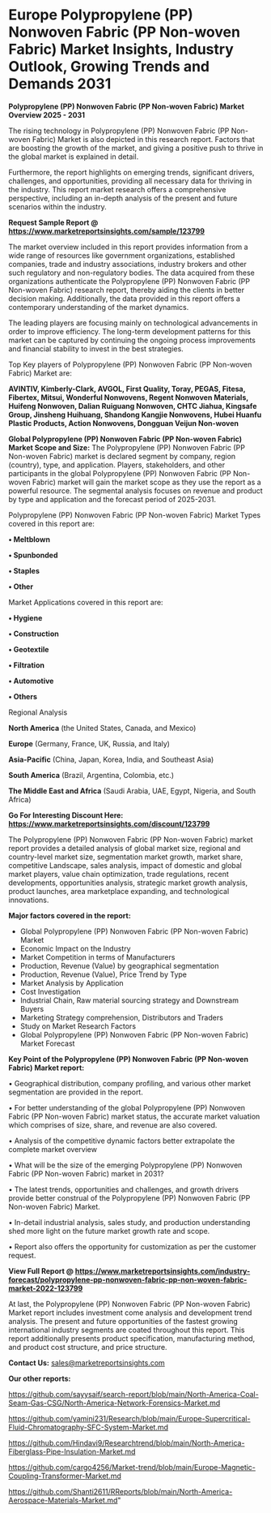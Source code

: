  # Europe Polypropylene (PP) Nonwoven Fabric (PP Non-woven Fabric) Market Insights, Industry Outlook, Growing Trends and Demands 2031

<Strong> Polypropylene (PP) Nonwoven Fabric (PP Non-woven Fabric) Market Overview 2025 - 2031</strong>

The rising technology in Polypropylene (PP) Nonwoven Fabric (PP Non-woven Fabric) Market is also depicted in this research report. Factors that are boosting the growth of the market, and giving a positive push to thrive in the global market is explained in detail.

Furthermore, the report highlights on emerging trends, significant drivers, challenges, and opportunities, providing all necessary data for thriving in the industry. This report market research offers a comprehensive perspective, including an in-depth analysis of the present and future scenarios within the industry.

<strong>Request Sample Report @ <a href=https://www.marketreportsinsights.com/sample/123799>https://www.marketreportsinsights.com/sample/123799</a></strong>

The market overview included in this report provides information from a wide range of resources like government organizations, established companies, trade and industry associations, industry brokers and other such regulatory and non-regulatory bodies. The data acquired from these organizations authenticate the Polypropylene (PP) Nonwoven Fabric (PP Non-woven Fabric) research report, thereby aiding the clients in better decision making. Additionally, the data provided in this report offers a contemporary understanding of the market dynamics.

The leading players are focusing mainly on technological advancements in order to improve efficiency. The long-term development patterns for this market can be captured by continuing the ongoing process improvements and financial stability to invest in the best strategies.

Top Key players of Polypropylene (PP) Nonwoven Fabric (PP Non-woven Fabric) Market are:

<strong>AVINTIV, Kimberly-Clark, AVGOL, First Quality, Toray, PEGAS, Fitesa, Fibertex, Mitsui, Wonderful Nonwovens, Regent Nonwoven Materials, Huifeng Nonwoven, Dalian Ruiguang Nonwoven, CHTC Jiahua, Kingsafe Group, Jinsheng Huihuang, Shandong Kangjie Nonwovens, Hubei Huanfu Plastic Products, Action Nonwovens, Dongguan Veijun Non-woven</strong>

<strong><b>Global Polypropylene (PP) Nonwoven Fabric (PP Non-woven Fabric) Market Scope and Size:</b></strong>
The Polypropylene (PP) Nonwoven Fabric (PP Non-woven Fabric) market is declared segment by company, region (country), type, and application. Players, stakeholders, and other participants in the global Polypropylene (PP) Nonwoven Fabric (PP Non-woven Fabric) market will gain the market scope as they use the report as a powerful resource. The segmental analysis focuses on revenue and product by type and application and the forecast period of 2025-2031.

Polypropylene (PP) Nonwoven Fabric (PP Non-woven Fabric) Market Types covered in this report are:

<strong>• Meltblown

• Spunbonded

• Staples

• Other</strong>

Market Applications covered in this report are:

<strong>• Hygiene

• Construction

• Geotextile

• Filtration

• Automotive

• Others</strong> 

Regional Analysis

<strong>North America</strong> (the United States, Canada, and Mexico)

<strong>Europe</strong> (Germany, France, UK, Russia, and Italy)

<strong>Asia-Pacific</strong> (China, Japan, Korea, India, and Southeast Asia)

<strong>South America</strong> (Brazil, Argentina, Colombia, etc.)

<strong>The Middle East and Africa</strong> (Saudi Arabia, UAE, Egypt, Nigeria, and South Africa)

<strong>Go For Interesting Discount Here: <a href=https://www.marketreportsinsights.com/discount/123799>https://www.marketreportsinsights.com/discount/123799</a></strong>

The Polypropylene (PP) Nonwoven Fabric (PP Non-woven Fabric) market report provides a detailed analysis of global market size, regional and country-level market size, segmentation market growth, market share, competitive Landscape, sales analysis, impact of domestic and global market players, value chain optimization, trade regulations, recent developments, opportunities analysis, strategic market growth analysis, product launches, area marketplace expanding, and technological innovations.

<strong><b>Major factors covered in the report:</b></strong>
<ul>
  <li>Global Polypropylene (PP) Nonwoven Fabric (PP Non-woven Fabric) Market </li>
  <li>Economic Impact on the Industry</li>
  <li>Market Competition in terms of Manufacturers</li>
  <li>Production, Revenue (Value) by geographical segmentation</li>
  <li>Production, Revenue (Value), Price Trend by Type</li>
  <li>Market Analysis by Application</li>
  <li>Cost Investigation</li>
  <li>Industrial Chain, Raw material sourcing strategy and Downstream Buyers</li>
  <li>Marketing Strategy comprehension, Distributors and Traders</li>
  <li>Study on Market Research Factors</li>
  <li>Global Polypropylene (PP) Nonwoven Fabric (PP Non-woven Fabric) Market Forecast</li>
</ul>

<strong><b>Key Point of the Polypropylene (PP) Nonwoven Fabric (PP Non-woven Fabric) Market report:</b></strong>

• Geographical distribution, company profiling, and various other market segmentation are provided in the report.

• For better understanding of the global Polypropylene (PP) Nonwoven Fabric (PP Non-woven Fabric) market status, the accurate market valuation which comprises of size, share, and revenue are also covered.

• Analysis of the competitive dynamic factors better extrapolate the complete market overview

• What will be the size of the emerging Polypropylene (PP) Nonwoven Fabric (PP Non-woven Fabric) market in 2031?

• The latest trends, opportunities and challenges, and growth drivers provide better construal of the Polypropylene (PP) Nonwoven Fabric (PP Non-woven Fabric) Market.

• In-detail industrial analysis, sales study, and production understanding shed more light on the future market growth rate and scope.

• Report also offers the opportunity for customization as per the customer request.

<strong><b>View Full Report @ <a href=https://www.marketreportsinsights.com/industry-forecast/polypropylene-pp-nonwoven-fabric-pp-non-woven-fabric-market-2022-123799>https://www.marketreportsinsights.com/industry-forecast/polypropylene-pp-nonwoven-fabric-pp-non-woven-fabric-market-2022-123799</a></b></strong>


At last, the Polypropylene (PP) Nonwoven Fabric (PP Non-woven Fabric) Market report includes investment come analysis and development trend analysis. The present and future opportunities of the fastest growing international industry segments are coated throughout this report. This report additionally presents product specification, manufacturing method, and product cost structure, and price structure.

<strong>Contact Us:</strong>
sales@marketreportsinsights.com

<strong>Our other reports:</strong>

<a href=https://github.com/sayysaif/search-report/blob/main/North-America-Coal-Seam-Gas-CSG/North-America-Network-Forensics-Market.md>https://github.com/sayysaif/search-report/blob/main/North-America-Coal-Seam-Gas-CSG/North-America-Network-Forensics-Market.md</a>

<a href=https://github.com/yamini231/Research/blob/main/Europe-Supercritical-Fluid-Chromatography-SFC-System-Market.md>https://github.com/yamini231/Research/blob/main/Europe-Supercritical-Fluid-Chromatography-SFC-System-Market.md</a>

<a href=https://github.com/Hindavi9/Researchtrend/blob/main/North-America-Fiberglass-Pipe-Insulation-Market.md>https://github.com/Hindavi9/Researchtrend/blob/main/North-America-Fiberglass-Pipe-Insulation-Market.md</a>

<a href=https://github.com/cargo4256/Market-trend/blob/main/Europe-Magnetic-Coupling-Transformer-Market.md>https://github.com/cargo4256/Market-trend/blob/main/Europe-Magnetic-Coupling-Transformer-Market.md</a>

<a href=https://github.com/Shanti2611/RReports/blob/main/North-America-Aerospace-Materials-Market.md>https://github.com/Shanti2611/RReports/blob/main/North-America-Aerospace-Materials-Market.md</a>"
